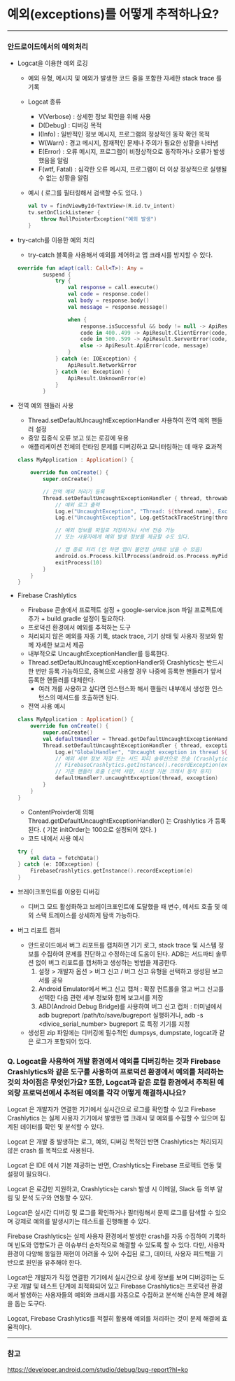 # 예외(exceptions)를 어떻게 추적하나요?

---

### 안드로이드에서의 예외처리

- Logcat을 이용한 예외 로깅
    - 예외 유형, 메시지 및 예외가 발생한 코드 줄을 포함한 자세한 stack trace 를 기록
    - Logcat 종류
        - V(Verbose) : 상세한 정보 확인을 위해 사용
        - D(Debug) : 디버깅 목적
        - I(Info) : 일반적인 정보 메시지, 프로그램의 정상적인 동작 확인 목적
        - W(Warn) : 경고 메시지, 잠재적인 문제나 주의가 필요한 상황을 나타냄
        - E(Error) : 오류 메시지, 프로그램이 비정상적으로 동작하거나 오류가 발생했음을 알림
        - F(wtf, Fatal) : 심각한 오류 메시지, 프로그램이 더 이상 정상적으로 실행될 수 없는 상황을 알림
    - 예시 ( 로그를 필터링해서 검색할 수도 있다. )
        
        ```kotlin
        val tv = findViewById<TextView>(R.id.tv_intent)
        tv.setOnClickListener {
            throw NullPointerException("예외 발생")
        }
        ```
        
- try-catch를 이용한 예외 처리
    - try-catch 블록을 사용해서 예외를 제어하고 앱 크래시를 방지할 수 있다.
    
    ```kotlin
    override fun adapt(call: Call<T>): Any =
            suspend {
                try {
                    val response = call.execute()
                    val code = response.code()
                    val body = response.body()
                    val message = response.message()
    
                    when {
                        response.isSuccessful && body != null -> ApiResult.Success(body)
                        code in 400..499 -> ApiResult.ClientError(code, message)
                        code in 500..599 -> ApiResult.ServerError(code, message)
                        else -> ApiResult.ApiError(code, message)
                    }
                } catch (e: IOException) {
                    ApiResult.NetworkError
                } catch (e: Exception) {
                    ApiResult.UnknownError(e)
                }
            }
    ```
    
- 전역 예외 핸들러 사용
    - Thread.setDefaultUncaughtExceptionHandler 사용하여 전역 예외 핸들러 설정
    - 중앙 집중식 오류 보고 또는 로깅에 유용
    - 애플리케이션 전체의 런타임 문제를 디버깅하고 모니터링하는 데 매우 효과적
    
    ```kotlin
    class MyApplication : Application() {
    
        override fun onCreate() {
            super.onCreate()
    
            // 전역 예외 처리기 등록
            Thread.setDefaultUncaughtExceptionHandler { thread, throwable ->
                // 예외 로그 출력
                Log.e("UncaughtException", "Thread: ${thread.name}, Exception: ${throwable.message}")
                Log.e("UncaughtException", Log.getStackTraceString(throwable))
    
                // 예외 정보를 파일로 저장하거나 서버 전송 가능
                // 또는 사용자에게 예외 발생 정보를 제공할 수도 있다.
    
                // 앱 종료 처리 (안 하면 앱이 불안정 상태로 남을 수 있음)
                android.os.Process.killProcess(android.os.Process.myPid())
                exitProcess(10)
            }
        }
    }
    ```
    
- Firebase Crashlytics
    - Firebase 콘솔에서 프로젝트 설정 + google-service.json 파일 프로젝트에 추가 + build.gradle 설정이 필요하다.
    - 프로덕션 환경에서 예외를 추적하는 도구
    - 처리되지 않은 예외를 자동 기록, stack trace, 기기 상태 및 사용자 정보와 함께 자세한 보고서 제공
    - 내부적으로 UncaughtExceptionHandler를 등록한다.
    - Thread.setDefaultUncaughtExceptionHandler와 Crashlytics는 반드시 한 번만 등록 가능하므로, 중복으로 사용할 경우 나중에 등록한 핸들러가 앞서 등록한 핸들러를 대체한다.
        - 여러 개를 사용하고 싶다면 인스턴스화 해서 핸들러 내부에서 생성한 인스턴스의 메서드를 호출하면 된다.
    - 전역 사용 예시
    
    ```kotlin
    class MyApplication : Application() {
        override fun onCreate() {
            super.onCreate()
            val defaultHandler = Thread.getDefaultUncaughtExceptionHandler()
            Thread.setDefaultUncaughtExceptionHandler { thread, exception ->
                Log.e("GlobalHandler", "Uncaught exception in thread ${thread.name}: ${exception.message}", exception)
                // 예외 세부 정보 저장 또는 서드 파티 솔루션으로 전송 (Crashlytics 등)
                // FirebaseCrashlytics.getInstance().recordException(exception)
                // 기존 핸들러 호출 (선택 사항, 시스템 기본 크래시 동작 유지)
                defaultHandler?.uncaughtException(thread, exception)
            }
        }
    }
    ```
    
    - ContentProivder에 의해 Thread.getDefaultUncaughtExceptionHandler() 는 Crashlytics 가 등록된다. ( 기본 initOrder는 100으로 설정되어 있다. )
    - 코드 내에서 사용 예시
    
    ```kotlin
    try {
        val data = fetchData()
    } catch (e: IOException) {
        FirebaseCrashlytics.getInstance().recordException(e)
    }
    ```
    
- 브레이크포인트를 이용한 디버깅
    - 디버그 모드 활성화하고 브레이크포인트에 도달했을 때 변수, 메서드 호출 및 예외 스택 트레이스를 상세하게 탐색 가능하다.
- 버그 리포트 캡처
    - 안드로이드에서 버그 리포트를 캡처하면 기기 로그, stack trace 및 시스템 정보를 수집하여 문제를 진단하고 수정하는데 도움이 된다. ADB는 서드파티 솔루션 없이 버그 리포트를 캡처하고 생성하는 방법을 제공한다.
        1. 설정 > 개발자 옵션 > 버그 신고 / 버그 신고 유형을 선택하고 생성된 보고서를 공유
        2. Android Emulator에서 버그 신고 캡처 : 확장 컨트롤을 열고 버그 신고를 선택한 다음 관련 세부 정보와 함께 보고서를 저장
        3. ABD(Android Debug Bridge)를 사용하여 버그 신고 캡처 : 터미널에서 adb bugreport /path/to/save/bugreport 실행하거나, adb -s <divice_serial_number> bugreport 로 특정 기기를 지정
    - 생성된 zip 파일에는 디버깅에 필수적인 dumpsys, dumpstate, logcat과 같은 로그가 포함되어 있다.
        

### Q. Logcat을 사용하여 개발 환경에서 예외를 디버깅하는 것과 Firebase Crashlytics와 같은 도구를 사용하여 프로덕션 환경에서 예외를 처리하는 것의 차이점은 무엇인가요? 또한, Logcat과 같은 로컬 환경에서 추적된 예외랑 프로덕션에서 추적된 예외를 각각 어떻게 해결하시나요?

Logcat 은 개발자가 연결한 기기에서 실시간으로 로그를 확인할 수 있고 Firebase Crashlytics 는 실제 사용자 기기에서 발생한 앱 크래시 및 예외를 수집할 수 있으며 집계된 데이터를 확인 및 분석할 수 있다.

Logcat 은 개발 중 발생하는 로그, 예외, 디버깅 목적인 반면 Crashlytics는 처리되지 않은 crash 를 목적으로 사용된다.

Logcat 은 IDE 에서 기본 제공하는 반면, Crashlytics는 Firebase 프로젝트 연동 및 설정이 필요하다.

Logcat 은 로깅만 지원하고, Crashlytics는 carsh 발생 시 이메일, Slack 등 외부 알림 및 분석 도구와 연동할 수 있다.

Logcat은 실시간 디버깅 및 로그를 확인하거나 필터링해서 문제 로그를 탐색할 수 있으며 강제로 예외를 발생시키는 테스트를 진행해볼 수 있다. 

Firebase Crashlytics는 실제 사용자 환경에서 발생한 crash를 자동 수집하여 기록하며 빈도와 영향도가 큰 이슈부터 순차적으로 해결할 수 있도록 할 수 있다. 다만, 사용자 환경이 다양해 동일한 재현이 어려울 수 있어 수집된 로그, 데이터, 사용자 피드백을 기반으로 원인을 유추해야 한다.

Logcat은 개발자가 직접 연결한 기기에서 실시간으로 상세 정보를 보며 디버깅하는 도구로 개발 및 테스트 단계에 최적화되어 있고 Firebase Crashlytics는 프로덕션 환경에서 발생하는 사용자들의 예외와 크래시를 자동으로 수집하고 분석해 신속한 문제 해결을 돕는 도구다.

Logcat, Firebase Crashlytics를 적절히 활용해 예외를 처리하는 것이 문제 해결에 효율적이다.

---

### 참고

https://developer.android.com/studio/debug/bug-report?hl=ko